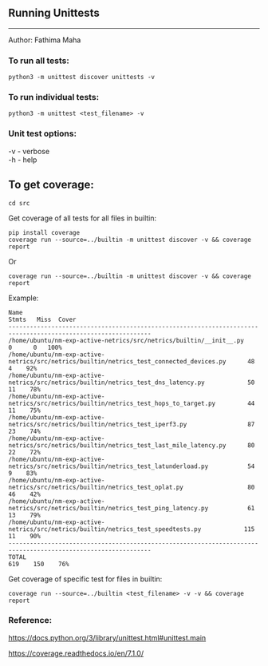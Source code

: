 ## Running Unittests
     
* * * * * * * * * * * * *

Author: Fathima Maha

### To run all tests:    

```
python3 -m unittest discover unittests -v
```       
    
### To run individual tests:   

```  
python3 -m unittest <test_filename> -v  
````       

### Unit test options:
    
-v - verbose      
-h - help   

## To get coverage:   
    
``` 
cd src
```
   
Get coverage of all tests for all files in builtin:   
```
pip install coverage    
coverage run --source=../builtin -m unittest discover -v && coverage report  
```      
Or 
```
coverage run --source=../builtin -m unittest discover -v && coverage report  
```    

Example:     

```
Name                                                                                       Stmts   Miss  Cover
--------------------------------------------------------------------------------------------------------------
/home/ubuntu/nm-exp-active-netrics/src/netrics/builtin/__init__.py                             0      0   100%
/home/ubuntu/nm-exp-active-netrics/src/netrics/builtin/netrics_test_connected_devices.py      48      4    92%
/home/ubuntu/nm-exp-active-netrics/src/netrics/builtin/netrics_test_dns_latency.py            50     11    78%
/home/ubuntu/nm-exp-active-netrics/src/netrics/builtin/netrics_test_hops_to_target.py         44     11    75%
/home/ubuntu/nm-exp-active-netrics/src/netrics/builtin/netrics_test_iperf3.py                 87     23    74%
/home/ubuntu/nm-exp-active-netrics/src/netrics/builtin/netrics_test_last_mile_latency.py      80     22    72%
/home/ubuntu/nm-exp-active-netrics/src/netrics/builtin/netrics_test_latunderload.py           54      9    83%
/home/ubuntu/nm-exp-active-netrics/src/netrics/builtin/netrics_test_oplat.py                  80     46    42%
/home/ubuntu/nm-exp-active-netrics/src/netrics/builtin/netrics_test_ping_latency.py           61     13    79%
/home/ubuntu/nm-exp-active-netrics/src/netrics/builtin/netrics_test_speedtests.py            115     11    90%
--------------------------------------------------------------------------------------------------------------
TOTAL                                                                                        619    150    76%

```    

Get coverage of specific test for files in builtin:   
```
coverage run --source=../builtin <test_filename> -v -v && coverage report 
```     
   
### Reference:   

https://docs.python.org/3/library/unittest.html#unittest.main

https://coverage.readthedocs.io/en/7.1.0/